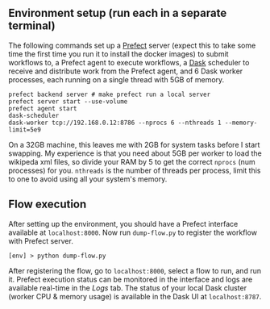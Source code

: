 ## Environment setup (run each in a separate terminal)
The following commands set up a [Prefect](https://www.prefect.io/core) server (expect this to take some time the first time you run it
to install the docker images) to submit workflows to, a Prefect agent to execute workflows, a
[Dask](https://distributed.dask.org/en/latest/) scheduler to receive and distribute work from the Prefect agent, and 6 Dask worker
processes, each running on a single thread with 5GB of memory.


```shell
prefect backend server # make prefect run a local server
prefect server start --use-volume
prefect agent start
dask-scheduler
dask-worker tcp://192.168.0.12:8786 --nprocs 6 --nthreads 1 --memory-limit=5e9
```
On a 32GB machine, this leaves me with 2GB for system tasks before I start swapping. My experience is that you need about 5GB per
worker to load the wikipeda xml files, so divide your RAM by 5 to get the correct `nprocs` (num processes) for you. `nthreads` is
the number of threads per process, limit this to one to avoid using all your system's memory.

## Flow execution
After setting up the environment, you should have a Prefect interface available at `localhost:8000`.
Now run `dump-flow.py` to register the workflow with Prefect server. 
```shell
[env] > python dump-flow.py
```
After registering the flow, go to `localhost:8000`, select a flow to run, and run it. Prefect execution status can be monitored in the
interface and logs are available real-time in the *Logs* tab. The status of your local Dask cluster (worker CPU & memory usage) is
available in the Dask UI at `localhost:8787`.